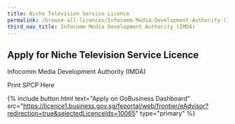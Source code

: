 ```yaml
---
title: Niche Television Service Licence
permalink: /browse-all-licences/Infocomm-Media-Development-Authority-(IMDA)/Niche-Television-Service-Licence
third_nav_title: Infocomm Media Development Authority (IMDA)
---
```


## Apply for Niche Television Service Licence

Infocomm Media Development Authority (IMDA)

Print SPCP Here

{% include button.html text="Apply on GoBusiness Dashboard" src="https://licence1.business.gov.sg/feportal/web/frontier/eAdvisor?redirection=true&selectedLicenceIds=10065" type="primary" %}
